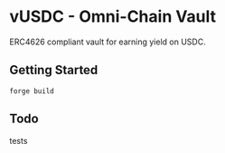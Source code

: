 # vUSDC - Omni-Chain Vault
ERC4626 compliant vault for earning yield on USDC.
## Getting Started
```
forge build
```
## Todo
tests